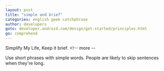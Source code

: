 ```yaml
---
layout: post
title: "simple and brief"
categories: english geek catchphrase
author: developers
goto: developer.android.com/design/get-started/principles.html
go: comprehend
---
```

Simplify My Life, Keep it brief. <!-- more --

Use short phrases with simple words. People are likely to skip sentences when they're long.
